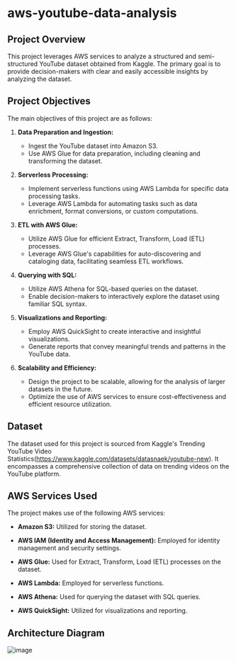 # aws-youtube-data-analysis

## Project Overview

This project leverages AWS services to analyze a structured and semi-structured YouTube dataset obtained from Kaggle. The primary goal is to provide decision-makers with clear and easily accessible insights by analyzing the dataset.

## Project Objectives

The main objectives of this project are as follows:

1. **Data Preparation and Ingestion:**
   - Ingest the YouTube dataset into Amazon S3.
   - Use AWS Glue for data preparation, including cleaning and transforming the dataset.

2. **Serverless Processing:**
   - Implement serverless functions using AWS Lambda for specific data processing tasks.
   - Leverage AWS Lambda for automating tasks such as data enrichment, format conversions, or custom computations.
  
3. **ETL with AWS Glue:**
   - Utilize AWS Glue for efficient Extract, Transform, Load (ETL) processes.
   - Leverage AWS Glue's capabilities for auto-discovering and cataloging data, facilitating seamless ETL workflows.

4. **Querying with SQL:**
   - Utilize AWS Athena for SQL-based queries on the dataset.
   - Enable decision-makers to interactively explore the dataset using familiar SQL syntax.

5. **Visualizations and Reporting:**
   - Employ AWS QuickSight to create interactive and insightful visualizations.
   - Generate reports that convey meaningful trends and patterns in the YouTube data.

6. **Scalability and Efficiency:**
   - Design the project to be scalable, allowing for the analysis of larger datasets in the future.
   - Optimize the use of AWS services to ensure cost-effectiveness and efficient resource utilization.

## Dataset

The dataset used for this project is sourced from Kaggle's Trending YouTube Video Statistics(https://www.kaggle.com/datasets/datasnaek/youtube-new). It encompasses a comprehensive collection of data on trending videos on the YouTube platform.

## AWS Services Used

The project makes use of the following AWS services:

- **Amazon S3:** Utilized for storing the dataset.
  
- **AWS IAM (Identity and Access Management):** Employed for identity management and security settings.
  
- **AWS Glue:** Used for Extract, Transform, Load (ETL) processes on the dataset.
  
- **AWS Lambda:** Employed for serverless functions.
  
- **AWS Athena:** Used for querying the dataset with SQL queries.
  
- **AWS QuickSight:** Utilized for visualizations and reporting.

## Architecture Diagram

![image](https://github.com/oguzhangoktas/aws-youtube-data-analysis/assets/138725663/7bc7aa52-b67d-4760-87c3-973ab2416408)
